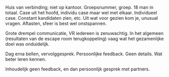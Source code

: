 Huis van verbinding; niet op kantoor. Groepsnummer, groep. 18 man in totaal. Case uit het hoofd, individu case maar wel met elkaar. Individueel case.
Constant kandidaten zien, etc. Uit wat voor gezien kom je, unusual vragen. Aftasten, sfeer is best wel onstspannen.

Grote drempel communicatie, VR iedereen is zenuwachtig. In het algemeen (resultaten van de escape room terugkoppeling) vaag wat het gezamenlijke doel was onduidelijk.

Dag erna bellen, vervolggesprek. Persoonlijke feedback. Geen details. Wat beter leren kennen.

Inhoudelijk geen feedback, en dan persoonlijk gesprek met partners.